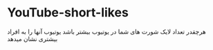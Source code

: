 # YouTube-short-likes
هرچقدر تعداد لایک شورت های شما در یوتیوب بیشتر باشد یوتیوب آنها را به افراد بیشتری نشان میدهد 
